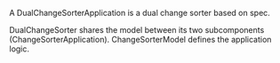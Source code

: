 A DualChangeSorterApplication is a dual change sorter based on spec.

DualChangeSorter shares the model between its two subcomponents (ChangeSorterApplication).
ChangeSorterModel defines the application logic.
